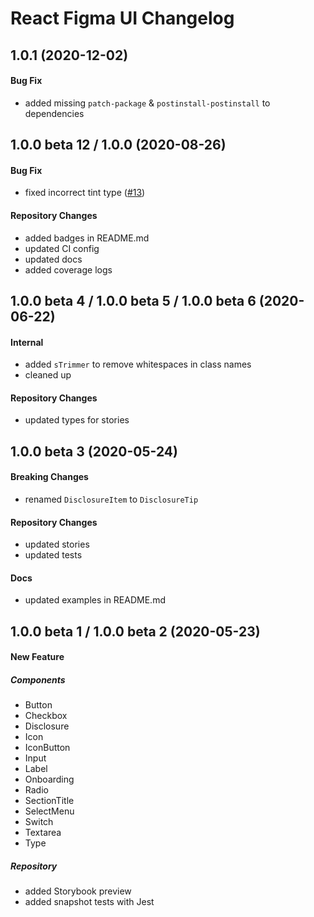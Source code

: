 # React Figma UI Changelog

## 1.0.1 (2020-12-02)

#### Bug Fix

- added missing `patch-package` & `postinstall-postinstall` to dependencies

## 1.0.0 beta 12 / 1.0.0 (2020-08-26)

#### Bug Fix

- fixed incorrect tint type ([#13](https://github.com/JB1905/react-figma-ui/issues/13))

#### Repository Changes

- added badges in README.md
- updated CI config
- updated docs
- added coverage logs

## 1.0.0 beta 4 / 1.0.0 beta 5 / 1.0.0 beta 6 (2020-06-22)

#### Internal

- added `sTrimmer` to remove whitespaces in class names
- cleaned up

#### Repository Changes

- updated types for stories

## 1.0.0 beta 3 (2020-05-24)

#### Breaking Changes

- renamed `DisclosureItem` to `DisclosureTip`

#### Repository Changes

- updated stories
- updated tests

#### Docs

- updated examples in README.md

## 1.0.0 beta 1 / 1.0.0 beta 2 (2020-05-23)

#### New Feature

##### Components

- Button
- Checkbox
- Disclosure
- Icon
- IconButton
- Input
- Label
- Onboarding
- Radio
- SectionTitle
- SelectMenu
- Switch
- Textarea
- Type

##### Repository

- added Storybook preview
- added snapshot tests with Jest
